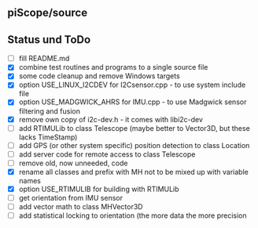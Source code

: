 ## piScope/source


## Status und ToDo
- [ ] fill README.md
- [x] combine test routines and programs to a single source file
- [x] some code cleanup and remove Windows targets
- [x] option USE_LINUX_I2CDEV for I2Csensor.cpp - to use system include file
- [x] option USE_MADGWICK_AHRS for IMU.cpp - to use Madgwick sensor filtering and fusion
- [x] remove own copy of i2c-dev.h - it comes with libi2c-dev
- [ ] add RTIMULib to class Telescope (maybe better to Vector3D, but these lacks TimeStamp)
- [ ] add GPS (or other system specific) position detection to class Location
- [ ] add server code for remote access to class Telescope
- [ ] remove old, now unneeded, code
- [x] rename all classes and prefix with MH not to be mixed up with variable names
- [x] option USE_RTIMULIB for building with RTIMULib
- [ ] get orientation from IMU sensor
- [ ] add vector math to class MHVector3D
- [ ] add statistical locking to orientation (the more data the more precision
